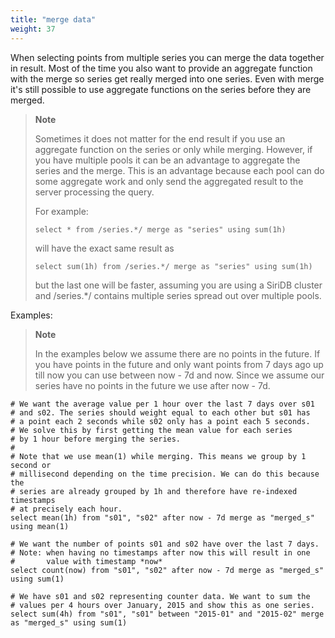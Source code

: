 ```yaml
---
title: "merge data"
weight: 37
---
```


When selecting points from multiple series you can merge the data together in
result. Most of the time you also want to provide an aggregate function with the
merge so series get really merged into one series. Even with merge it's still
possible to use aggregate functions on the series before they are merged.

>**Note**
>
>Sometimes it does not matter for the end result if you use an aggregate
>function on the series or only while merging. However, if you have multiple
>pools it can be an advantage to aggregate the series and the merge. This is
>an advantage because each pool can do some aggregate work and only send the
>aggregated result to the server processing the query.
>
>For example:
>
>`select * from /series.*/ merge as "series" using sum(1h)`
>
>will have the exact same result as
>
>`select sum(1h) from /series.*/ merge as "series" using sum(1h)`
>
>but the last one will be faster, assuming you are using a SiriDB cluster and
>/series.*/ contains multiple series spread out over multiple pools.

Examples:

>**Note**
>
>In the examples below we assume there are no points in the future. If you have
>points in the future and only want points from 7 days ago up till now you can
>use between now - 7d and now. Since we assume our series have no points in the
>future we use after now - 7d.

    # We want the average value per 1 hour over the last 7 days over s01
    # and s02. The series should weight equal to each other but s01 has
    # a point each 2 seconds while s02 only has a point each 5 seconds.
    # We solve this by first getting the mean value for each series
    # by 1 hour before merging the series.
    #
    # Note that we use mean(1) while merging. This means we group by 1 second or
    # millisecond depending on the time precision. We can do this because the
    # series are already grouped by 1h and therefore have re-indexed timestamps
    # at precisely each hour.
    select mean(1h) from "s01", "s02" after now - 7d merge as "merged_s" using mean(1)

    # We want the number of points s01 and s02 have over the last 7 days.
    # Note: when having no timestamps after now this will result in one
    #       value with timestamp *now*
    select count(now) from "s01", "s02" after now - 7d merge as "merged_s" using sum(1)

    # We have s01 and s02 representing counter data. We want to sum the
    # values per 4 hours over January, 2015 and show this as one series.
    select sum(4h) from "s01", "s01" between "2015-01" and "2015-02" merge as "merged_s" using sum(1)
